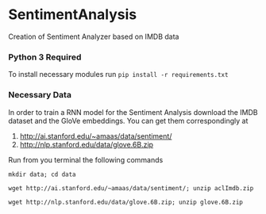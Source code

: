 # SentimentAnalysis
Creation of Sentiment Analyzer based on IMDB data

### Python 3 Required
To install necessary modules run `pip install -r requirements.txt`

### Necessary Data
In order to train a RNN model for the Sentiment Analysis download the IMDB 
dataset and the GloVe embeddings. You can get them correspondingly at

1. http://ai.stanford.edu/~amaas/data/sentiment/
2. http://nlp.stanford.edu/data/glove.6B.zip

Run from you terminal the following commands

`mkdir data; cd data`

`wget http://ai.stanford.edu/~amaas/data/sentiment/; unzip aclImdb.zip`

`wget http://nlp.stanford.edu/data/glove.6B.zip; unzip glove.6B.zip` 
